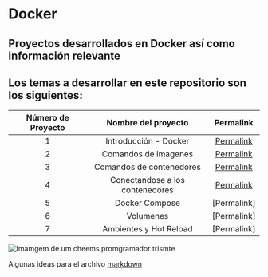 # Docker

## Proyectos desarrollados en Docker así como información relevante

## Los temas a desarrollar en este repositorio son los siguientes:

|Número de Proyecto|Nombre del proyecto|Permalink|
|:----------------:|:-----------------:|:-------:|
|    1    | Introducción - Docker |[Permalink](https://github.com/BlaeckHardt/Docker/blob/c2397e886c1188e7febc5d98c44c18106ca9b369/Introduccion%20-%20Docker.md)|
|    2    | Comandos de imagenes |[Permalink](https://github.com/BlaeckHardt/Docker/blob/a596560b23692cfa49784046e07b60265ff64787/Comandos%20de%20imagenes.md)|
|    3    | Comandos de contenedores |[Permalink](https://github.com/BlaeckHardt/Docker/blob/dcfb39be91be0c508a064d555c15751738765b01/Comandos%20de%20contenedores.md)|
|    4    | Conectandose a los contenedores |[Permalink](https://github.com/BlaeckHardt/Docker/blob/fe91eabbd55c80eac160c2750f080f98bde52b26/Conectandose%20a%20los%20contenedores.md)|
|    5    | Docker Compose |[Permalink]|
|    6    | Volumenes |[Permalink]|
|    7    | Ambientes y Hot Reload |[Permalink]|

![Imamgem de um cheems promgramador trismte](https://external-preview.redd.it/BSk6ABBqB63tKSa6gJjM2f7LUC1NI-9vIFWAW_se9wA.png?format=pjpg&auto=webp&s=7eb8f8f86a4987d49e0972ad6ffa3d9e11202355)

Algunas ideas para el archivo [markdown](https://github.com/jfasebook/SoyInformatico/blob/master/README.md)

